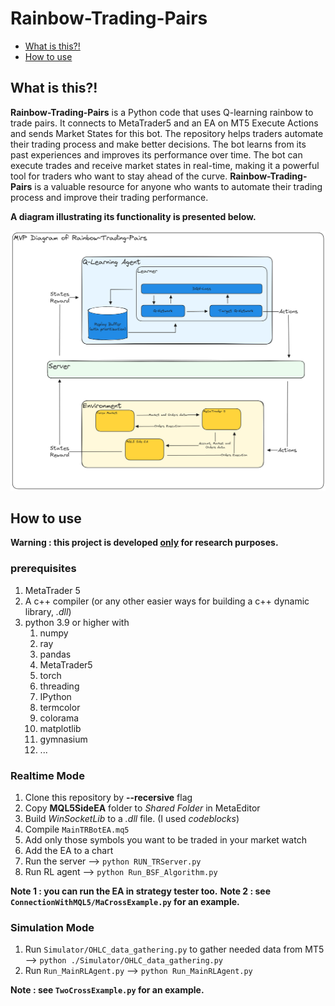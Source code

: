 # Rainbow-Trading-Pairs

- [What is this?!](#what-is-this)
- [How to use](#how-to-use)

## What is this?!

**Rainbow-Trading-Pairs** is a Python code that uses Q-learning rainbow to trade pairs. It connects to MetaTrader5 and an EA on MT5 Execute Actions and sends Market States for this bot. The repository helps traders automate their trading process and make better decisions. The bot learns from its past experiences and improves its performance over time. The bot can execute trades and receive market states in real-time, making it a powerful tool for traders who want to stay ahead of the curve. **Rainbow-Trading-Pairs** is a valuable resource for anyone who wants to automate their trading process and improve their trading performance.

**A diagram illustrating its functionality is presented below.**

![Rainbow-Trading-Pairs.excalidraw.png](./Docs/Excalidraw/Rainbow-Trading-Pairs.excalidraw.png)

## How to use

**Warning : this project is developed <u>only</u> for research purposes.**

### prerequisites

1. MetaTrader 5
2. A c++ compiler (or any other easier ways for building a c++ dynamic library, *.dll*)
3. python 3.9 or higher with
	1. numpy
	2. ray
	3. pandas
	4. MetaTrader5
	5. torch
	6. threading
	7. IPython
	8. termcolor
	9. colorama
	10. matplotlib
	11. gymnasium
	12.  ...

### Realtime Mode

1. Clone this repository by **--recersive** flag
2. Copy **MQL5SideEA** folder to *Shared Folder* in MetaEditor
3. Build *WinSocketLib* to a *.dll* file. (I used *codeblocks*)
4. Compile `MainTRBotEA.mq5`
5. Add only those symbols you want to be traded in your market watch
6. Add the EA to a chart
7. Run the server  -->  `python RUN_TRServer.py`
8. Run RL agent    -->  `python Run_BSF_Algorithm.py`

**Note 1 : you can run the EA in strategy tester too.** 
**Note 2 : see `ConnectionWithMQL5/MaCrossExample.py` for an example.**

### Simulation Mode

1. Run `Simulator/OHLC_data_gathering.py` to gather needed data from MT5   -->  `python ./Simulator/OHLC_data_gathering.py`
2. Run `Run_MainRLAgent.py`  --> `python Run_MainRLAgent.py`

**Note : see `TwoCrossExample.py` for an example.**